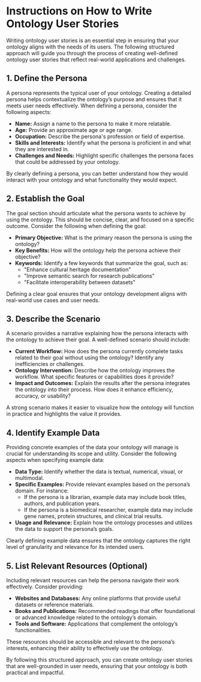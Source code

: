 # Instructions on How to Write Ontology User Stories

Writing ontology user stories is an essential step in ensuring that your ontology aligns with the needs of its users. The following structured approach will guide you through the process of creating well-defined ontology user stories that reflect real-world applications and challenges.

## **1. Define the Persona**
A persona represents the typical user of your ontology. Creating a detailed persona helps contextualize the ontology’s purpose and ensures that it meets user needs effectively. When defining a persona, consider the following aspects:

- **Name:** Assign a name to the persona to make it more relatable.
- **Age:** Provide an approximate age or age range.
- **Occupation:** Describe the persona's profession or field of expertise.
- **Skills and Interests:** Identify what the persona is proficient in and what they are interested in.
- **Challenges and Needs:** Highlight specific challenges the persona faces that could be addressed by your ontology.

By clearly defining a persona, you can better understand how they would interact with your ontology and what functionality they would expect.

## **2. Establish the Goal**
The goal section should articulate what the persona wants to achieve by using the ontology. This should be concise, clear, and focused on a specific outcome. Consider the following when defining the goal:

- **Primary Objective:** What is the primary reason the persona is using the ontology?
- **Key Benefits:** How will the ontology help the persona achieve their objective?
- **Keywords:** Identify a few keywords that summarize the goal, such as:
  - "Enhance cultural heritage documentation"
  - "Improve semantic search for research publications"
  - "Facilitate interoperability between datasets"

Defining a clear goal ensures that your ontology development aligns with real-world use cases and user needs.

## **3. Describe the Scenario**
A scenario provides a narrative explaining how the persona interacts with the ontology to achieve their goal. A well-defined scenario should include:

- **Current Workflow:** How does the persona currently complete tasks related to their goal without using the ontology? Identify any inefficiencies or challenges.
- **Ontology Intervention:** Describe how the ontology improves the workflow. What specific features or capabilities does it provide?
- **Impact and Outcomes:** Explain the results after the persona integrates the ontology into their process. How does it enhance efficiency, accuracy, or usability?

A strong scenario makes it easier to visualize how the ontology will function in practice and highlights the value it provides.

## **4. Identify Example Data**
Providing concrete examples of the data your ontology will manage is crucial for understanding its scope and utility. Consider the following aspects when specifying example data:

- **Data Type:** Identify whether the data is textual, numerical, visual, or multimodal.
- **Specific Examples:** Provide relevant examples based on the persona’s domain. For instance:
  - If the persona is a librarian, example data may include book titles, authors, and publication years.
  - If the persona is a biomedical researcher, example data may include gene names, protein structures, and clinical trial results.
- **Usage and Relevance:** Explain how the ontology processes and utilizes the data to support the persona’s goals.

Clearly defining example data ensures that the ontology captures the right level of granularity and relevance for its intended users.

## **5. List Relevant Resources (Optional)**
Including relevant resources can help the persona navigate their work effectively. Consider providing:

- **Websites and Databases:** Any online platforms that provide useful datasets or reference materials.
- **Books and Publications:** Recommended readings that offer foundational or advanced knowledge related to the ontology’s domain.
- **Tools and Software:** Applications that complement the ontology’s functionalities.

These resources should be accessible and relevant to the persona’s interests, enhancing their ability to effectively use the ontology.

By following this structured approach, you can create ontology user stories that are well-grounded in user needs, ensuring that your ontology is both practical and impactful.
